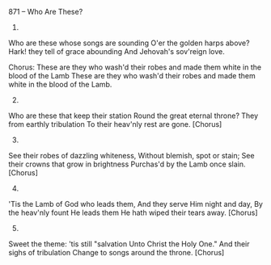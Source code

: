 871 – Who Are These?


1.
Who are these whose songs are sounding
O'er the golden harps above?
Hark!  they tell of grace abounding
And Jehovah's sov'reign love.

Chorus:
These are they who wash'd their robes
and made them white in the blood of the Lamb
These are they who wash'd their robes 
and made them white in the blood of the Lamb.

2.
Who are these that keep their station
Round the great eternal throne?
They from earthly tribulation
To their heav'nly rest are gone.  [Chorus]

3.
See their robes of dazzling whiteness,
Without blemish, spot or stain;
See their crowns that grow in brightness
Purchas'd by the Lamb once slain.  [Chorus]

4.
'Tis the Lamb of God who leads them,
And they serve Him night and day,
By the heav'nly fount He leads them
He hath wiped their tears away.  [Chorus]

5.
Sweet the theme:  'tis still "salvation 
Unto Christ the Holy One."
And their sighs of tribulation
Change to songs around the throne.  [Chorus]


